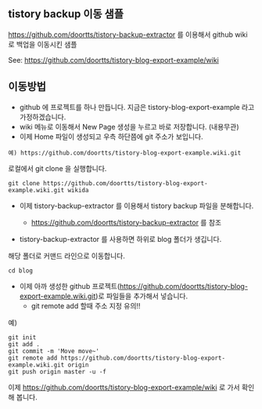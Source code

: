 tistory backup 이동 샘플
---

https://github.com/doortts/tistory-backup-extractor 를 이용해서 github wiki 로 백업을 이동시킨 샘플

See: https://github.com/doortts/tistory-blog-export-example/wiki


이동방법
---

- github 에 프로젝트를 하나 만듭니다. 지금은 tistory-blog-export-example 라고 가정하겠습니다.
- wiki 메뉴로 이동해서 New Page 생성을 누르고 바로 저장합니다. (내용무관)
- 이제 Home 파일이 생성되고 우측 하단쯤에 git 주소가 보입니다.

```
예) https://github.com/doortts/tistory-blog-export-example.wiki.git
```

로컬에서 git clone 을 실행합니다.

```
git clone https://github.com/doortts/tistory-blog-export-example.wiki.git wikida

```

- 이제 tistory-backup-extractor 를 이용해서 tistory backup 파일을 분해합니다.
  - https://github.com/doortts/tistory-backup-extractor  를 참조

- tistory-backup-extractor 를 사용하면 하위로 blog 폴더가 생깁니다.

해당 폴더로 커맨드 라인으로 이동합니다.

```
cd blog
```

- 이제 아까 생성한 github 프로젝트(https://github.com/doortts/tistory-blog-export-example.wiki.git)로 파일들을 추가해서 넣습니다. 
   - git remote add 할때 주소 지정 유의!!

예)
```
git init
git add .
git commit -m 'Move move~'
git remote add https://github.com/doortts/tistory-blog-export-example.wiki.git origin
git push origin master -u -f

```

이제 https://github.com/doortts/tistory-blog-export-example/wiki 로 가서 확인해 봅니다.

